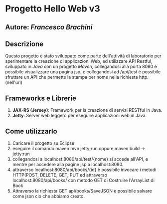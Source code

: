 # Progetto Hello Web v3

## Autore: *Francesco Brachini*

## Descrizione

Questo progetto è stato sviluppato come parte dell'attività di laboratorio per sperimentare la creazione di applicazioni Web, ed utilizzare API Restful, sviluppato in *Java* con un progetto *Maven*, collegandosi alla porta 8080 é possibile visualizzare una pagina jsp, e collegandosi ad /api/test é possibile sfruttare un API che permette la stampa per nome nella richiesta http. (nell'url)

## Frameworks e Librerie

1. **JAX-RS (Jersey)**: Framework per la creazione di servizi RESTful in Java.
2. **Jetty**: Server web leggero per eseguire applicazioni web in Java.


## Come utilizzarlo
1. Caricare il progetto su Eclipse
2. eseguire il comando maven mvn jetty;run oppure maven build -> jetty:run
3. collegandosi a localhost:8080/api/test/{nome} si accede all'API, e mentre per accedere alla pagine jsp a localhost:8080.
4. attraverso localhost:8080/api/books/{id} è possibile invocare i metodi HTTP(POST, DELETE, GET, PUT ed attraverso localhost:8080/api/books/ con metodo GET di Costruire l'ArrayList di Book
5. Attraverso la richiesta GET api/books/SaveJSON è possibile salvare come json cio che abbiamo creato.

